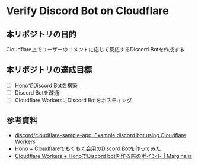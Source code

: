 # Verify Discord Bot on Cloudflare

## 本リポジトリの目的
Cloudflare上でユーザーのコメントに応じて反応するDiscord Botを作成する

## 本リポジトリの達成目標
- [ ] HonoでDiscord Botを構築
- [ ] Discord Botを疎通
- [ ] Cloudflare WorkersにDiscord Botをホスティング

## 参考資料
- [discord/cloudflare-sample-app: Example discord bot using Cloudflare Workers](https://github.com/discord/cloudflare-sample-app)
- [Hono + Cloudflareでもくもく会用のDiscord Botを作ってみた](https://zenn.dev/ryo_kawamata/articles/hono-cloudflare-discord-app)
- [Cloudflare Workers + HonoでDiscord botを作る際のポイント | Marginalia](https://blog.lacolaco.net/posts/discord-bot-cfworkers-hono/)
